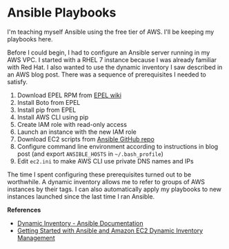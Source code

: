 # Ansible Playbooks

I'm teaching myself Ansible using the free tier of AWS. I'll be keeping my playbooks here.

Before I could begin, I had to configure an Ansible server running in my AWS VPC. I started with a RHEL 7 instance because I was already familiar with Red Hat. I also wanted to use the dynamic inventory I saw described in an AWS blog post. There was a sequence of prerequisites I needed to satisfy.

1. Download EPEL RPM from [EPEL wiki](https://fedoraproject.org/wiki/EPEL#How_can_I_use_these_extra_packages.3F)
1. Install Boto from EPEL
1. Install pip from EPEL
1. Install AWS CLI using pip
1. Create IAM role with read-only access
1. Launch an instance with the new IAM role
1. Download EC2 scripts from [Ansible GitHub repo](https://github.com/ansible/ansible)
1. Configure command line environment according to instructions in blog post (and export `ANSIBLE_HOSTS` in `~/.bash_profile`)
1. Edit `ec2.ini` to make AWS CLI use private DNS names and IPs

The time I spent configuring these prerequisites turned out to be worthwhile. A dynamic inventory allows me to refer to groups of AWS instances by their tags. I can also automatically apply my playbooks to new instances launched since the last time I ran Ansible.

**References**

* [Dynamic Inventory - Ansible Documentation](http://docs.ansible.com/ansible/intro_dynamic_inventory.html#example-aws-ec2-external-inventory-script)
* [Getting Started with Ansible and Amazon EC2 Dynamic Inventory Management](https://aws.amazon.com/blogs/apn/getting-started-with-ansible-and-dynamic-amazon-ec2-inventory-management/)

